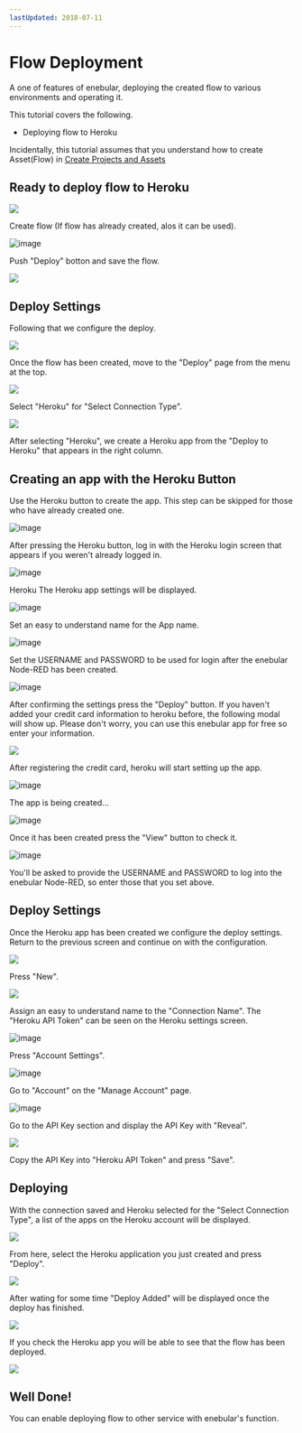 ```yaml
---
lastUpdated: 2018-07-11
---
```


# Flow Deployment

A one of features of enebular, deploying the created flow to various environments and operating it. 

This tutorial covers the following. 

- Deploying flow to Heroku

Incidentally, this tutorial assumes that you understand how to create Asset(Flow) in [Create Projects and Assets](./CreateProjetcs.md)

## Ready to deploy flow to Heroku

![](https://i.gyazo.com/194b5c56abc221193690461193e159a0.png)

Create flow (If flow has already created, alos it can be used).

![image](/_asset/images/Deploy/DeployFlow/Heroku/deploy-deployflow-heroku_02.png)

Push "Deploy" botton and save the flow.

![](https://i.gyazo.com/bfb9c0e25ad5e4a372a149336bdef8b8.png)

## Deploy Settings

Following that we configure the deploy.

![](https://i.gyazo.com/16c258270a9b0f0d609fce45da7df221.png)

Once the flow has been created, move to the "Deploy" page from the menu at the top.

![](https://i.gyazo.com/b016e602e7e679ade922a9ed1546120d.png)

Select "Heroku" for "Select Connection Type".

![](https://i.gyazo.com/bf6f7c21b8ef82d8747e4bda706d2997.png)

After selecting "Heroku", we create a Heroku app from the "Deploy to Heroku" that appears in the right column.

## Creating an app with the Heroku Button

Use the Heroku button to create the app. This step can be skipped for those who have already created one.

![image](/_asset/images/Deploy/DeployFlow/Heroku/deploy-deployflow-heroku_07.png)

After pressing the Heroku button, log in with the Heroku login screen that appears if you weren't already logged in.

![image](/_asset/images/Deploy/DeployFlow/Heroku/deploy-deployflow-heroku_08.png)

Heroku The Heroku app settings will be displayed.

![image](/_asset/images/Deploy/DeployFlow/Heroku/deploy-deployflow-heroku_09.png)

Set an easy to understand name for the App name.

![image](/_asset/images/Deploy/DeployFlow/Heroku/deploy-deployflow-heroku_10.png)

Set the USERNAME and PASSWORD to be used for login after the enebular Node-RED has been created.

![image](/_asset/images/Deploy/DeployFlow/Heroku/deploy-deployflow-heroku_11.png)

After confirming the settings press the "Deploy" button. If you haven't added your credit card information to heroku before, the following modal will show up. Please don't worry, you can use this enebular app for free so enter your information.

![](https://i.gyazo.com/e9d7bf541eb2029b53f53735054cfe7a.png)

After registering the credit card, heroku will start setting up the app.

![image](/_asset/images/Deploy/DeployFlow/Heroku/deploy-deployflow-heroku_12.png)

The app is being created...

![image](/_asset/images/Deploy/DeployFlow/Heroku/deploy-deployflow-heroku_13.png)

Once it has been created press the "View" button to check it.

![image](/_asset/images/Deploy/DeployFlow/Heroku/deploy-deployflow-heroku_14.png)

You'll be asked to provide the USERNAME and PASSWORD to log into the enebular Node-RED, so enter those that you set above.

## Deploy Settings

Once the Heroku app has been created we configure the deploy settings. Return to the previous screen and continue on with the configuration.

![](https://i.gyazo.com/de104b3c5331776e71db63c1ed4e2562.png)

Press "New".

![](https://i.gyazo.com/2377f74621a7ad3cd79d06691dac0031.png)

Assign an easy to understand name to the "Connection Name". The "Heroku API Token" can be seen on the Heroku settings screen.

![image](/_asset/images/Deploy/DeployFlow/Heroku/deploy-deployflow-heroku_17.png)

Press "Account Settings".

![image](/_asset/images/Deploy/DeployFlow/Heroku/deploy-deployflow-heroku_18.png)

Go to "Account" on the "Manage Account" page.

![image](/_asset/images/Deploy/DeployFlow/Heroku/deploy-deployflow-heroku_19.png)

Go to the API Key section and display the API Key with "Reveal".

![](https://i.gyazo.com/8972e5c2fc9b08ffd88541cff90518fd.png)

Copy the API Key into "Heroku API Token" and press "Save".

## Deploying

With the connection saved and Heroku selected for the "Select Connection Type", a list of the apps on the Heroku account will be displayed.

![](https://i.gyazo.com/08a53d358e13c1115fc091cc6ed33802.png)

From here, select the Heroku application you just created and press "Deploy".

![](https://i.gyazo.com/e12c8bf818aec63ff674ff648916e8ab.png)

After wating for some time "Deploy Added" will be displayed once the deploy has finished.

![](https://i.gyazo.com/133531b98309d31e45957138a7784d1c.png)

If you check the Heroku app you will be able to see that the flow has been deployed.

![](/_asset/images/Deploy/DeployFlow/Heroku/deploy-deployflow-heroku_02.png)

## Well Done!

You can enable deploying flow to other service with enebular's function.